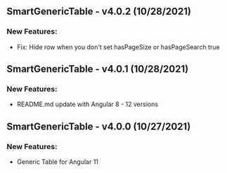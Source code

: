 ## SmartGenericTable - v4.0.2 (10/28/2021)

### New Features:

- Fix: Hide row when you don't set hasPageSize or hasPageSearch true

## SmartGenericTable - v4.0.1 (10/28/2021)

### New Features:

- README.md update with Angular 8 - 12 versions

## SmartGenericTable - v4.0.0 (10/27/2021)

### New Features:

- Generic Table for Angular 11
